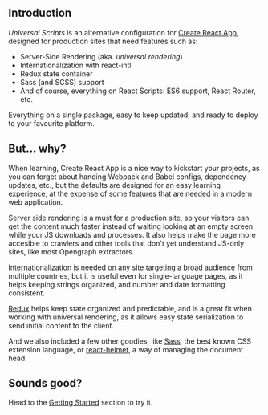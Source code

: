 Introduction
------------

_Universal Scripts_ is an alternative configuration for [Create React App](https://github.com/facebookincubator/create-react-app), designed for production sites that need features such as:

- Server-Side Rendering (aka. _universal rendering_)
- Internationalization with react-intl
- Redux state container
- Sass (and SCSS) support
- And of course, everything on React Scripts: ES6 support, React Router, etc.

Everything on a single package, easy to keep updated, and ready to deploy to your favourite platform.


But... why?
-----------

When learning, Create React App is a nice way to kickstart your projects, as you can forget about handing Webpack and Babel configs, dependency updates, etc., but the defaults are designed for an easy learning experience, at the expense of some features that are needed in a modern web application.

Server side rendering is a must for a production site, so your visitors can get the content much faster instead of waiting looking at an empty screen while your JS downloads and processes. It also helps make the page more accesible to crawlers and other tools that don't yet understand JS-only sites, like most Opengraph extractors.

Internationalization is needed on any site targeting a broad audience from multiple countries, but it is useful even for single-language pages, as it helps keeping strings organized, and number and date formatting consistent.

[Redux](https://redux.js.org/) helps keep state organized and predictable, and is a great fit when working with universal rendering, as it allows easy state serialization to send initial content to the client.

And we also included a few other goodies, like [Sass](https://sass-lang.com/), the best known CSS extension language, or [react-helmet](https://github.com/nfl/react-helmet), a way of managing the document head.


Sounds good?
------------

Head to the [Getting Started](getting-started) section to try it.
